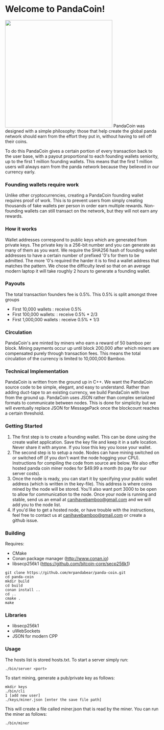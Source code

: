 Welcome to PandaCoin! 
====================
<image src="https://github.com/mr-pandabear/panda-website/blob/master/logo.png" width="350"/>
PandaCoin was designed with a simple philosophy: those that help create the global panda network should earn from the effort they put in, without having to sell off their coins.

To do this PandaCoin gives a certain portion of every transaction back to the user base, with a payout proportional to each founding wallets seniority, up to the first 1 million founding wallets. This means that the first 1 million users will always earn from the panda network because they believed in our currency early.

### Founding wallets require work
Unlike other cryptocurrencies, creating a PandaCoin founding wallet requires proof of work. This is to prevent users from simply creating thousands of fake wallets per person in order earn multiple rewards. Non-founding wallets can still transact on the network, but they will not earn any rewards.

### How it works
Wallet addresses correspond to public keys which are generated from private keys. The private key is a 256-bit number and you can generate as many of them as you want. We require the SHA256 hash of founding wallet addresses to have a certain number of prefixed '0's for them to be admitted. The more '0's required the harder it is to find a wallet address that matches the pattern. We chose the difficulty level so that on an average modern laptop it will take roughly 2 hours to generate a founding wallet.

### Payouts
The total transaction founders fee is 0.5%. This 0.5% is split amongst three groups
- First 10,000 wallets    :  receive 0.5%
- First 100,000 wallets:  :  receive 0.5% * 2/3
- First 1,000,000 wallets :  receive 0.5% * 1/3

### Circulation
PandaCoin's are minted by miners who earn a reward of 50 bamboo per block. Mining payments occur up until block 200,000 after which miners are compensated purely through transaction fees. This means the total circulation of the currency is limited to 10,000,000 Bamboo.


### Technical Implementation
PandaCoin is written from the ground up in C++. We want the PandaCoin source code to be simple, elegant, and easy to understand. Rather than adding duct-tape to an existing currency, we build PandaCoin with love from the ground up. PandaCoin uses JSON rather than complex serialized formats to communicate between nodes. This is done for simplicity but we will eventually replace JSON for MessagePack once the blockcount reaches a certain threshold. 

### Getting Started

1. The first step is to create a founding wallet. This can be done using the create wallet application. Save the key file and keep it in a safe location. Never share it with anyone. If you lose this key you loose your wallet.
2. The second step is to setup a node. Nodes can have mining switched on or switched off (if you don't want the node hogging your CPU). Instructions for compiling the code from source are below. We also offer hosted panda coin miner nodes for $49.99 a month (to pay for our server costs).
3. Once the node is ready, you can start it by specifying your public wallet address (which is written in the key-file). This address is where coins mined by the node will be stored. You'll also want port 3000 to be open to allow for communication to the node. Once your node is running and stable, send us an email at canihavebamboo@gmail.com and we will add you to the node list.
4. If you'd like to get a hosted node, or have trouble with the instructions, feel free to contact us at canihavebamboo@gmail.com or create a github issue.

### Building
Requires:
* CMake
* Conan package manager (http://www.conan.io)
* libsecp256k1 (https://github.com/bitcoin-core/secp256k1)

```
git clone https://github.com/mrpandabear/panda-coin.git
cd panda-coin
mkdir build
cd build
conan install ..
cd ..
cmake .
make
```
### Libraries
* libsecp256k1
* uWebSockets
* JSON for modern CPP

### Usage
The hosts list is stored hosts.txt. To start a server simply run:
```
./bin/server <port>
```

To start mining, generate a pub/private key as follows:
```
mkdir keys
./bin/cli
1 [add new user]
./keys/miner.json [enter the save file path]
```

This will create a file called miner.json that is read by the miner. You can run the miner as follows:
```
./bin/miner
```







